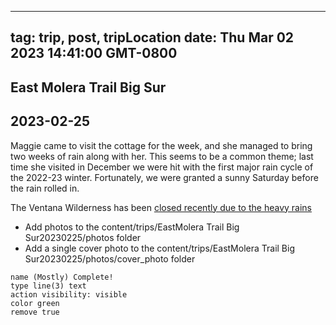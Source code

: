 

---
tag:  trip, post, tripLocation
date: Thu Mar 02 2023 14:41:00 GMT-0800
---

## East Molera Trail Big Sur
## 2023-02-25


Maggie came to visit the cottage for the week, and she managed to bring two weeks of rain along with her. This seems to be a common theme; last time she visited in December we were hit  with the first major rain cycle of the 2022-23 winter. Fortunately, we were granted a sunny Saturday before the rain rolled in. 

The Ventana Wilderness has been [closed recently due to the heavy rains ](https://www.fs.usda.gov/Internet/FSE_DOCUMENTS/fseprd1084015.pdf) 

* Add photos to the content/trips/EastMolera Trail Big Sur20230225/photos folder
* Add a single cover photo to the content/trips/EastMolera Trail Big Sur20230225/photos/cover_photo folder


```button
name (Mostly) Complete!
type line(3) text
action visibility: visible
color green
remove true
```